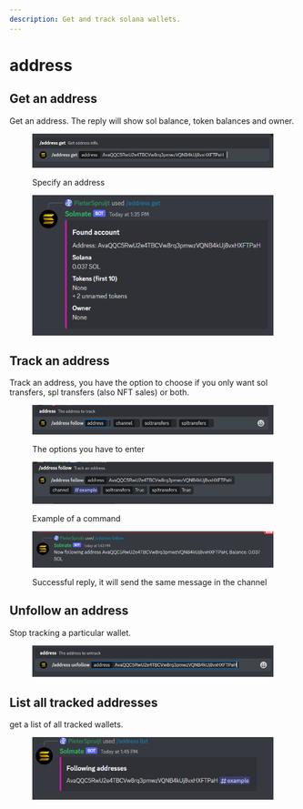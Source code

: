 ```yaml
---
description: Get and track solana wallets.
---
```


# address

## Get an address

Get an address. The reply will show sol balance, token balances and owner.

<figure><img src="../.gitbook/assets/image (1) (3).png" alt=""><figcaption><p>Specify an address</p></figcaption></figure>

<figure><img src="../.gitbook/assets/image (23).png" alt=""><figcaption></figcaption></figure>

## Track an address

Track an address, you have the option to choose if you only want sol transfers, spl transfers (also NFT sales) or both.

<figure><img src="../.gitbook/assets/image (9).png" alt=""><figcaption><p>The options you have to enter</p></figcaption></figure>

<figure><img src="../.gitbook/assets/image (20).png" alt=""><figcaption><p>Example of a command</p></figcaption></figure>

<figure><img src="../.gitbook/assets/image (39).png" alt=""><figcaption><p>Successful reply, it will send the same message in the channel</p></figcaption></figure>

## Unfollow an address

Stop tracking a particular wallet.

<figure><img src="../.gitbook/assets/image (2).png" alt=""><figcaption></figcaption></figure>

## List all tracked addresses

get a list of all tracked wallets.

<figure><img src="../.gitbook/assets/image (40).png" alt=""><figcaption></figcaption></figure>
